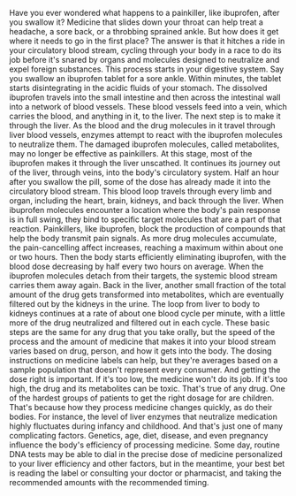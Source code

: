 Have you ever wondered what happens to a painkiller, like ibuprofen, after you swallow it? Medicine that slides down your throat can help treat a headache, a sore back, or a throbbing sprained ankle. But how does it get where it needs to go in the first place? The answer is that it hitches a ride in your circulatory blood stream, cycling through your body in a race to do its job before it's snared by organs and molecules designed to neutralize and expel foreign substances. This process starts  in your digestive system. Say you swallow an ibuprofen tablet for a sore ankle. Within minutes, the tablet starts disintegrating in the acidic fluids of your stomach. The dissolved ibuprofen travels into the small intestine and then across the intestinal wall into a network of blood vessels. These blood vessels feed into a vein, which carries the blood, and anything in it, to the liver. The next step is to make  it through the liver. As the blood and the drug molecules in it travel through liver blood vessels, enzymes attempt to react with  the ibuprofen molecules to neutralize them. The damaged ibuprofen molecules, called metabolites, may no longer be effective as painkillers. At this stage, most of the ibuprofen makes it through the liver unscathed. It continues its journey out of the liver, through veins, into the body's circulatory system. Half an hour after you swallow the pill, some of the dose has already made it into the circulatory blood stream. This blood loop travels through every limb and organ, including the heart, brain, kidneys, and back through the liver. When ibuprofen molecules  encounter a location where the body's pain  response is in full swing, they bind to specific target molecules that are a part of that reaction. Painkillers, like ibuprofen, block the production of compounds that help the body transmit pain signals. As more drug molecules accumulate, the pain-cancelling affect increases, reaching a maximum within about one or two hours. Then the body starts efficiently  eliminating ibuprofen, with the blood dose decreasing by half every two hours on average. When the ibuprofen molecules detach from their targets, the systemic blood stream carries them away again. Back in the liver, another small fraction of the total amount of the drug gets transformed into metabolites, which are eventually filtered out by the kidneys in the urine. The loop from liver to body to kidneys continues at a rate of about one blood cycle per minute, with a little more of the drug neutralized and filtered out in each cycle. These basic steps are the same for any drug that you take orally, but the speed of the process and the amount of medicine that makes it into your blood stream varies based on drug, person, and how it gets into the body. The dosing instructions  on medicine labels can help, but they're averages based on  a sample population that doesn't represent every consumer. And getting the dose right is important. If it's too low,  the medicine won't do its job. If it's too high, the drug  and its metabolites can be toxic. That's true of any drug. One of the hardest groups of patients to get the right dosage for are children. That's because how they process medicine changes quickly, as do their bodies. For instance, the level of liver enzymes that neutralize medication highly fluctuates  during infancy and childhood. And that's just one  of many complicating factors. Genetics, age, diet, disease, and even pregnancy influence the body's efficiency of processing medicine. Some day, routine DNA tests may be able to dial in the precise dose of medicine personalized to your liver efficiency and other factors, but in the meantime, your best bet is reading the label or consulting your doctor or pharmacist, and taking the recommended amounts with the recommended timing. 